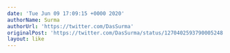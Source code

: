 ```yaml
---
date: 'Tue Jun 09 17:09:15 +0000 2020'
authorName: Surma
authorUrl: 'https://twitter.com/DasSurma'
originalPost: 'https://twitter.com/DasSurma/status/1270402593790005248'
layout: like
---
```

